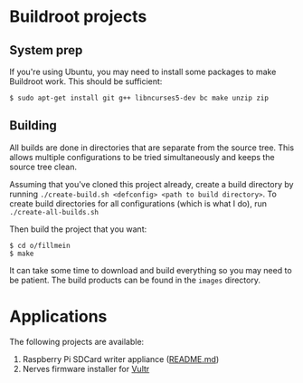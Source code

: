 # Buildroot projects

## System prep

If you're using Ubuntu, you may need to install some packages to make Buildroot
work. This should be sufficient:

    $ sudo apt-get install git g++ libncurses5-dev bc make unzip zip

## Building

All builds are done in directories that are separate from the source tree. This
allows multiple configurations to be tried simultaneously and keeps the source
tree clean.

Assuming that you've cloned this project already, create a build directory by
running `./create-build.sh <defconfig> <path to build directory>`. To create
build directories for all configurations (which is what I do), run
`./create-all-builds.sh`

Then build the project that you want:

    $ cd o/fillmein
    $ make

It can take some time to download and build everything so you may need to be
patient. The build products can be found in the `images` directory.

# Applications

The following projects are available:

1. Raspberry Pi SDCard writer appliance ([README.md](board/rpi_sdburner/README.md))
2. Nerves firmware installer for [Vultr](https://www.vultr.com/)

